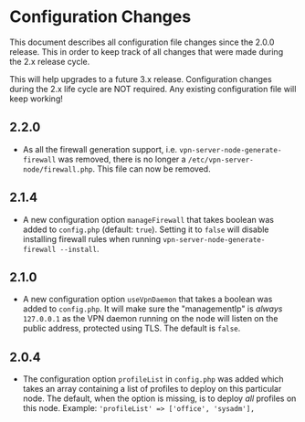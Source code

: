 # Configuration Changes

This document describes all configuration file changes since the 2.0.0 release.
This in order to keep track of all changes that were made during the 2.x 
release cycle. 

This will help upgrades to a future 3.x release. Configuration changes during
the 2.x life cycle are NOT required. Any existing configuration file will keep
working!

## 2.2.0

- As all the firewall generation support, i.e. 
  `vpn-server-node-generate-firewall`  was removed, there is no longer a 
  `/etc/vpn-server-node/firewall.php`. This file can now be removed.

## 2.1.4

- A new configuration option `manageFirewall` that takes boolean was added to 
  `config.php` (default: `true`). Setting it to `false` will disable installing 
  firewall rules when running `vpn-server-node-generate-firewall --install`.

## 2.1.0

- A new configuration option `useVpnDaemon` that takes a boolean was added to 
  `config.php`. It will make sure the "managementIp" is *always* `127.0.0.1` as 
  the VPN daemon running on the node will listen on the public address, 
  protected using TLS. The default is `false`.

## 2.0.4

- The configuration option `profileList` in `config.php` was added which takes 
  an array containing a list of profiles to deploy on this particular node. The 
  default, when the option is missing, is to deploy _all_ profiles on this 
  node. Example: `'profileList' => ['office', 'sysadm'],`
